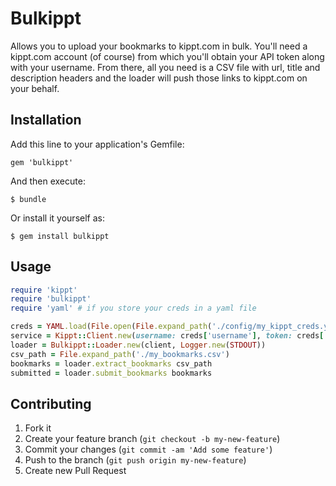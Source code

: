 # Bulkippt

Allows you to upload your bookmarks to kippt.com in bulk. You'll need a kippt.com account (of course) from which you'll obtain your API token along with your username. From there, all you need is a CSV file with url, title and description headers and the loader will push those links to kippt.com on your behalf.

## Installation

Add this line to your application's Gemfile:

    gem 'bulkippt'

And then execute:

    $ bundle

Or install it yourself as:

    $ gem install bulkippt

## Usage
```ruby
require 'kippt'
require 'bulkippt'
require 'yaml' # if you store your creds in a yaml file

creds = YAML.load(File.open(File.expand_path('./config/my_kippt_creds.yml')))
service = Kippt::Client.new(username: creds['username'], token: creds['token'])
loader = Bulkippt::Loader.new(client, Logger.new(STDOUT))
csv_path = File.expand_path('./my_bookmarks.csv')
bookmarks = loader.extract_bookmarks csv_path
submitted = loader.submit_bookmarks bookmarks
```

## Contributing

1. Fork it
2. Create your feature branch (`git checkout -b my-new-feature`)
3. Commit your changes (`git commit -am 'Add some feature'`)
4. Push to the branch (`git push origin my-new-feature`)
5. Create new Pull Request
